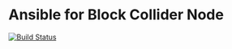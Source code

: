 # Ansible for Block Collider Node
[![Build Status](https://travis-ci.org/lernpad/bcnode-ansible.svg?branch=master)](https://travis-ci.org/lernpad/bcnode-ansible)
